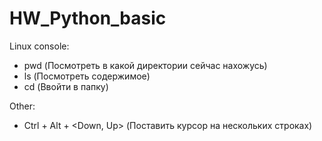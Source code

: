 # HW_Python_basic

Linux console:
- pwd (Посмотреть в какой директории сейчас нахожусь)
- ls (Посмотреть содержимое)
- cd <name> (Ввойти в папку)

Other:
- Ctrl + Alt + <Down, Up> (Поставить курсор на нескольких строках)